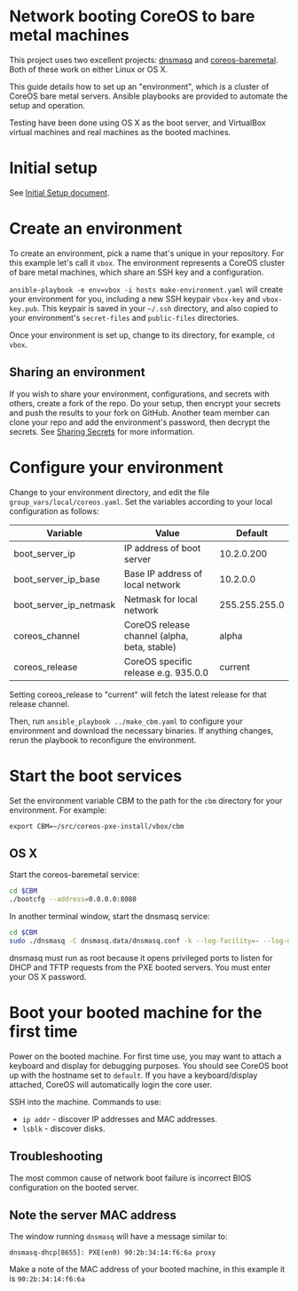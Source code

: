 # Network booting CoreOS to bare metal machines

This project uses two excellent projects: [dnsmasq](http://www.thekelleys.org.uk/dnsmasq/doc.html) and [coreos-baremetal](https://github.com/coreos/coreos-baremetal). Both of these work on either Linux or OS X. 

This guide details how to set up an "environment", which is a cluster of CoreOS bare metal servers.
Ansible playbooks are provided to automate the setup and operation.

Testing have been done using OS X as the boot server, and VirtualBox virtual machines and real machines as the booted machines.

# Initial setup

See [Initial Setup document](docs/initial-setup.markdown).

# Create an environment

To create an environment, pick a name that's unique in your repository. For this example let's call it `vbox`.
The environment represents a CoreOS cluster of bare metal machines, which share an SSH key and a configuration.

`ansible-playbook -e env=vbox -i hosts make-environment.yaml` will create your environment for you, 
including a new SSH keypair `vbox-key` and `vbox-key.pub`. 
This keypair is saved in your `~/.ssh` directory, and also copied to your environment's `secret-files` and `public-files` directories.

Once your environment is set up, change to its directory, for example, `cd vbox`.

## Sharing an environment

If you wish to share your environment, configurations, and secrets with others, create a fork of the repo.
Do your setup, then encrypt your secrets and push the results to your fork on GitHub.
Another team member can clone your repo and add the environment's password, then decrypt the secrets.
See [Sharing Secrets](docs/sharing-secrets.markdown) for more information.

# Configure your environment

Change to your environment directory, and edit the file `group_vars/local/coreos.yaml`.
Set the variables according to your local configuration as follows:

Variable | Value | Default
---------|-------|--------
boot_server_ip | IP address of boot server | 10.2.0.200
boot_server_ip_base | Base IP address of local network | 10.2.0.0 |
boot_server_ip_netmask | Netmask for local network | 255.255.255.0
coreos_channel | CoreOS release channel (alpha, beta, stable) | alpha
coreos_release | CoreOS specific release e.g. 935.0.0 | current

Setting coreos_release to "current" will fetch the latest release for that release channel.

Then, run `ansible_playbook ../make_cbm.yaml` to configure your environment and download the necessary binaries.
If anything changes, rerun the playbook to reconfigure the environment.

# Start the boot services

Set the environment variable CBM to the path for the `cbm` directory for your environment. For example:

`export CBM=~/src/coreos-pxe-install/vbox/cbm`

## OS X

Start the coreos-baremetal service:

```bash
cd $CBM
./bootcfg --address=0.0.0.0:8080
```

In another terminal window, start the dnsmasq service:

```bash
cd $CBM
sudo ./dnsmasq -C dnsmasq.data/dnsmasq.conf -k --log-facility=- --log-dhcp
```

dnsmasq must run as root because it opens privileged ports to listen for DHCP and TFTP requests from the PXE booted servers.
You must enter your OS X password.

# Boot your booted machine for the first time

Power on the booted machine. For first time use, you may want to attach a keyboard and display for debugging purposes.
You should see CoreOS boot up with the hostname set to `default`.
If you have a keyboard/display attached, CoreOS will automatically login the core user.

SSH into the machine. Commands to use:
* `ip addr` - discover IP addresses and MAC addresses.
* `lsblk` - discover disks.

## Troubleshooting

The most common cause of network boot failure is incorrect BIOS configuration on the booted server.

## Note the server MAC address

The window running `dnsmasq` will have a message similar to:

`dnsmasq-dhcp[8655]: PXE(en0) 90:2b:34:14:f6:6a proxy`

Make a note of the MAC address of your booted machine, in this example it is `90:2b:34:14:f6:6a`


